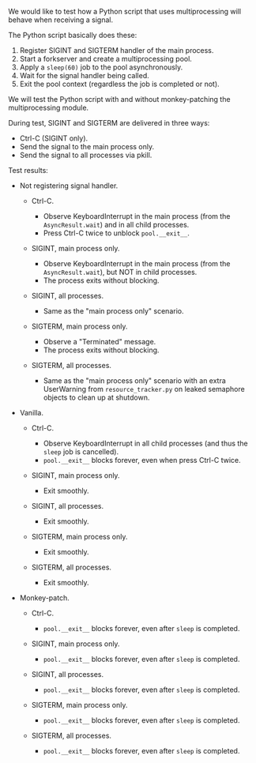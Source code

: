 We would like to test how a Python script that uses multiprocessing will
behave when receiving a signal.

The Python script basically does these:
1. Register SIGINT and SIGTERM handler of the main process.
2. Start a forkserver and create a multiprocessing pool.
3. Apply a `sleep(60)` job to the pool asynchronously.
4. Wait for the signal handler being called.
5. Exit the pool context (regardless the job is completed or not).

We will test the Python script with and without monkey-patching the
multiprocessing module.

During test, SIGINT and SIGTERM are delivered in three ways:
* Ctrl-C (SIGINT only).
* Send the signal to the main process only.
* Send the signal to all processes via pkill.

Test results:

* Not registering signal handler.
  * Ctrl-C.
    * Observe KeyboardInterrupt in the main process (from the
      `AsyncResult.wait`) and in all child processes.
    * Press Ctrl-C twice to unblock `pool.__exit__`.

  * SIGINT, main process only.
    * Observe KeyboardInterrupt in the main process (from the
      `AsyncResult.wait`), but NOT in child processes.
    * The process exits without blocking.
  * SIGINT, all processes.
    * Same as the "main process only" scenario.

  * SIGTERM, main process only.
    * Observe a "Terminated" message.
    * The process exits without blocking.
  * SIGTERM, all processes.
    * Same as the "main process only" scenario with an extra UserWarning
      from `resource_tracker.py` on leaked semaphore objects to clean up
      at shutdown.

* Vanilla.
  * Ctrl-C.
    * Observe KeyboardInterrupt in all child processes (and thus the
      `sleep` job is cancelled).
    * `pool.__exit__` blocks forever, even when press Ctrl-C twice.

  * SIGINT, main process only.
    * Exit smoothly.
  * SIGINT, all processes.
    * Exit smoothly.

  * SIGTERM, main process only.
    * Exit smoothly.
  * SIGTERM, all processes.
    * Exit smoothly.

* Monkey-patch.
  * Ctrl-C.
    * `pool.__exit__` blocks forever, even after `sleep` is completed.

  * SIGINT, main process only.
    * `pool.__exit__` blocks forever, even after `sleep` is completed.
  * SIGINT, all processes.
    * `pool.__exit__` blocks forever, even after `sleep` is completed.

  * SIGTERM, main process only.
    * `pool.__exit__` blocks forever, even after `sleep` is completed.
  * SIGTERM, all processes.
    * `pool.__exit__` blocks forever, even after `sleep` is completed.
